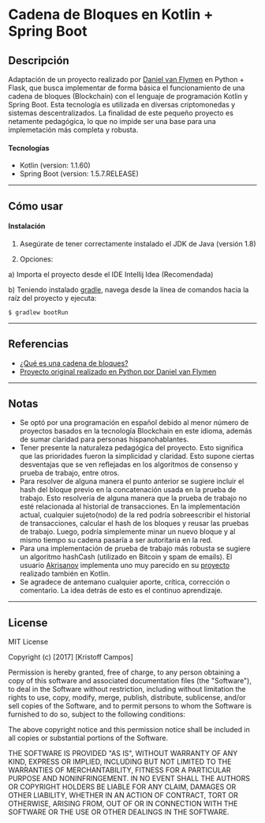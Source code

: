 # Cadena de Bloques en Kotlin + Spring Boot

## Descripción

Adaptación de un proyecto realizado por [Daniel van Flymen](https://github.com/dvf) en Python + Flask, que busca implementar de forma básica el funcionamiento de una cadena de bloques (Blockchain) con el lenguaje de programación Kotlin y Spring Boot. Esta tecnología es utilizada en diversas criptomonedas y sistemas descentralizados. La finalidad de este pequeño proyecto es netamente pedagógica, lo que no impide ser una base para una implemetación más completa y robusta.

#### Tecnologías

- Kotlin (version: 1.1.60)
- Spring Boot (version: 1.5.7.RELEASE)

---

## Cómo usar

#### Instalación

1. Asegúrate de tener correctamente instalado el JDK de Java (versión 1.8)

2. Opciones:

a) Importa el proyecto desde el IDE Intellij Idea (Recomendada)

b) Teniendo instalado [gradle](https://gradle.org/), navega desde la línea de comandos hacia la raíz del proyecto y ejecuta:

```
$ gradlew bootRun
```
---
## Referencias
- [¿Qué es una cadena de bloques?](https://es.wikipedia.org/wiki/Cadena_de_bloques)
- [Proyecto original realizado en Python por Daniel van Flymen](https://github.com/dvf/blockchain)

---
## Notas
- Se optó por una programación en español debido al menor número de proyectos basados en la tecnología Blockchain en este idioma, además de sumar claridad para personas hispanohablantes.
- Tener presente la naturaleza pedagógica del proyecto. Esto significa que las prioridades fueron la simplicidad y claridad. Esto supone ciertas desventajas que se ven reflejadas en los algoritmos de consenso y prueba de trabajo, entre otros.
- Para resolver de alguna manera el punto anterior se sugiere incluir el hash del bloque previo en la concatenación usada en la prueba de trabajo. Esto resolvería de alguna manera que la prueba de trabajo no esté relacionada al historial de transacciones. En la implementación actual, cualquier sujeto(nodo) de la red podría sobreescribir el historial de transacciones, calcular el hash de los bloques y reusar las pruebas de trabajo. Luego, podría simplemente minar un nuevo bloque y al mismo tiempo su cadena pasaría a ser autoritaria en la red.
- Para una implementación de prueba de trabajo más robusta se sugiere un algoritmo hashCash (utilizado en Bitcoin y spam de emails). El usuario [Akrisanov](https://github.com/akrisanov) implementa uno muy parecido en su [proyecto](https://github.com/akrisanov/blockchain-in-kotlin/blob/master/src/main/kotlin/blockchain/ProofOfWork.kt) realizado también en Kotlin.
- Se agradece de antemano cualquier aporte, crítica, corrección o comentario. La idea detrás de esto es el continuo aprendizaje. 
---

## License

MIT License

Copyright (c) [2017] [Kristoff Campos]

Permission is hereby granted, free of charge, to any person obtaining a copy
of this software and associated documentation files (the "Software"), to deal
in the Software without restriction, including without limitation the rights
to use, copy, modify, merge, publish, distribute, sublicense, and/or sell
copies of the Software, and to permit persons to whom the Software is
furnished to do so, subject to the following conditions:

The above copyright notice and this permission notice shall be included in all
copies or substantial portions of the Software.

THE SOFTWARE IS PROVIDED "AS IS", WITHOUT WARRANTY OF ANY KIND, EXPRESS OR
IMPLIED, INCLUDING BUT NOT LIMITED TO THE WARRANTIES OF MERCHANTABILITY,
FITNESS FOR A PARTICULAR PURPOSE AND NONINFRINGEMENT. IN NO EVENT SHALL THE
AUTHORS OR COPYRIGHT HOLDERS BE LIABLE FOR ANY CLAIM, DAMAGES OR OTHER
LIABILITY, WHETHER IN AN ACTION OF CONTRACT, TORT OR OTHERWISE, ARISING FROM,
OUT OF OR IN CONNECTION WITH THE SOFTWARE OR THE USE OR OTHER DEALINGS IN THE
SOFTWARE.




